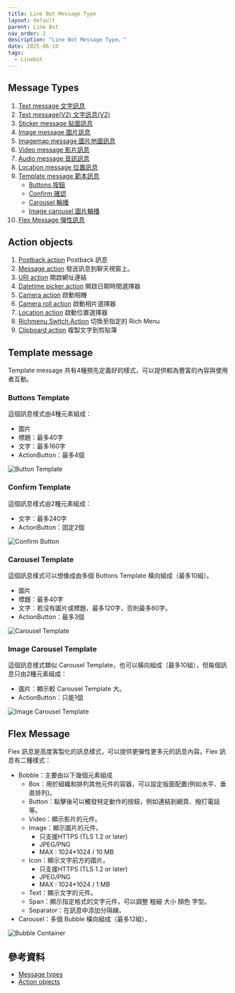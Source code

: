 ```yaml
---
title: Line Bot Message Type
layout: default
parent: Line Bot
nav_order: 1
description: "Line Bot Message Type。"
date: 2025-06-10
tags:
  - Linebot
---
```


## Message Types
1. [Text message 文字訊息](https://developers.line.biz/en/docs/messaging-api/message-types/#text-message)
1. [Text message(V2) 文字訊息(V2)](https://developers.line.biz/en/docs/messaging-api/message-types/#text-messages-v2)
1. [Sticker message 貼圖訊息](https://developers.line.biz/en/docs/messaging-api/message-types/#messages)
1. [Image message 圖片訊息](https://developers.line.biz/en/docs/messaging-api/message-types/#image-messages)
1. [Imagemap message 圖片地圖訊息](https://developers.line.biz/en/docs/messaging-api/message-types/#imagemap-messages) 
1. [Video message 影片訊息](https://developers.line.biz/en/docs/messaging-api/message-types/#video-messages)
1. [Audio message 音訊訊息](https://developers.line.biz/en/docs/messaging-api/message-types/#audio-message)
1. [Location message 位置訊息](https://developers.line.biz/en/docs/messaging-api/message-types/#location-messages)
1. [Template message 範本訊息](https://developers.line.biz/en/docs/messaging-api/message-types/#template-messages)
	- [Buttons 按鈕](https://developers.line.biz/en/docs/messaging-api/message-types/#buttons-template)
	- [Confirm 確認](https://developers.line.biz/en/docs/messaging-api/message-types/#confirm-template)
	- [Carousel 輪播](https://developers.line.biz/en/docs/messaging-api/message-types/#carousel-template)
	- [Image carousel 圖片輪播](https://developers.line.biz/en/docs/messaging-api/message-types/#image-carousel-template)
1. [Flex Message 彈性訊息](https://developers.line.biz/en/docs/messaging-api/message-types/#flex-messages)

## Action objects
1. [Postback action](https://developers.line.biz/en/reference/messaging-api/#postback-action) Postback 訊息
1. [Message action](https://developers.line.biz/en/reference/messaging-api/#message-action) 發送訊息到聊天視窗上。
1. [URI action](https://developers.line.biz/en/reference/messaging-api/#uri-action) 開啟網址連結
1. [Datetime picker action](https://developers.line.biz/en/reference/messaging-api/#datetime-picker-action) 開啟日期時間選擇器
1. [Camera action](https://developers.line.biz/en/reference/messaging-api/#camera-action) 啟動相機
1. [Camera roll action](https://developers.line.biz/en/reference/messaging-api/#camera-roll-action) 啟動相片選擇器
1. [Location action](https://developers.line.biz/en/reference/messaging-api/#location-action) 啟動位置選擇器
1. [Richmenu Switch Action](https://developers.line.biz/en/reference/messaging-api/#richmenu-switch-action) 切換至指定的 Rich Menu
1. [Clipboard action](https://developers.line.biz/en/reference/messaging-api/#clipboard-action) 複製文字到剪貼簿


## Template message

Template message 共有4種預先定義好的樣式，可以提供較為豐富的內容與使用者互動。

### Buttons Template
這個訊息樣式由4種元素組成：
- 圖片
- 標題：最多40字
- 文字：最多160字
- ActionButton：最多4個

![Button Template](images/ButtonTemplate.png)

### Confirm Template
這個訊息樣式由2種元素組成：
- 文字：最多240字
- ActionButton：固定2個

![Confirm Button](images/ConfirmButton.png)

### Carousel Template
這個訊息樣式可以想像成由多個 Buttons Template 橫向組成（最多10組）。
- 圖片
- 標題：最多40字
- 文字：若沒有圖片或標題，最多120字，否則最多60字。
- ActionButton：最多3個

![Carousel Template](images/CarouselTemplate.png)


### Image Carousel Template
這個訊息樣式類似 Carousel Template，也可以橫向組成（最多10組），但每個訊息只由2種元素組成：
- 圖片：顯示較 Carousel Template 大。
- ActionButton：只能1個

![Image Carousel Template](images/ImageCarouselTemplate.png)

## Flex Message

Flex 訊息是高度客製化的訊息樣式，可以提供更彈性更多元的訊息內容。Flex 訊息有二種樣式：

- Bobble：主要由以下幾個元素組成
	- Box：用於組織和排列其他元件的容器，可以設定版面配置(例如水平、垂直排列)。
	- Button：點擊後可以觸發特定動作的按鈕，例如連結到網頁、撥打電話等。
	- Video：顯示影片的元件。
	- Image：顯示圖片的元件。
		- 只支援HTTPS (TLS 1.2 or later)	  
		- JPEG/PNG
		- MAX : 1024*1024 / 10 MB
	- Icon：顯示文字前方的圖片。
		- 只支援HTTPS (TLS 1.2 or later)	  
		- JPEG/PNG
		- MAX : 1024*1024 / 1 MB
	- Text：顯示文字的元件。
	- Span：顯示指定格式的文字元件，可以調整 粗細 大小 顏色 字型。
	- Separator：在訊息中添加分隔線。
- Carousel：多個 Bubble 橫向組成（最多12組）。

![Bubble Container](images/BubbleContainer.png)



## 參考資料
- <a target="_blank" href="https://developers.line.biz/en/docs/messaging-api/message-types/">Message types</a>
- <a target="_blank" href="https://developers.line.biz/en/reference/messaging-api/#action-objects">Action objects</a>
